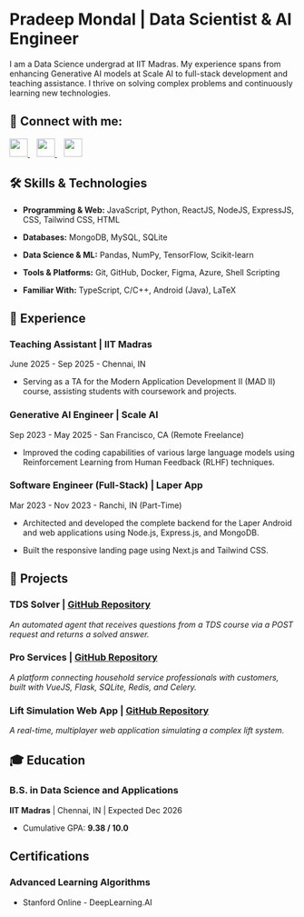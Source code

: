 # Pradeep Mondal | Data Scientist & AI Engineer

I am a Data Science undergrad at IIT Madras. My experience spans from enhancing Generative AI models at Scale AI to full-stack development and teaching assistance. I thrive on solving complex problems and continuously learning new technologies.

## 🔗 Connect with me:
<a href="https://www.linkedin.com/in/impradeepmondal" target="_blank">
<img src="https://raw.githubusercontent.com/danielcranney/readme-generator/main/public/icons/socials/linkedin.svg" width="32" height="32" />
</a>
&nbsp;&nbsp;
<a href="https://www.youtube.com/@PradeepMondal" target="_blank">
<img src="https://raw.githubusercontent.com/danielcranney/readme-generator/main/public/icons/socials/youtube.svg" width="32" height="32" />
</a>
&nbsp;&nbsp;
<a href="https://x.com/ppmtwts" target="_blank">
<img src="https://raw.githubusercontent.com/danielcranney/readme-generator/main/public/icons/socials/twitter.svg" width="32" height="32" />
</a>


## 🛠️ Skills & Technologies

* **Programming & Web:** JavaScript, Python, ReactJS, NodeJS, ExpressJS, CSS, Tailwind CSS, HTML

* **Databases:** MongoDB, MySQL, SQLite

* **Data Science & ML:** Pandas, NumPy, TensorFlow, Scikit-learn

* **Tools & Platforms:** Git, GitHub, Docker, Figma, Azure, Shell Scripting

* **Familiar With:** TypeScript, C/C++, Android (Java), LaTeX

## 💼 Experience

### **Teaching Assistant** | IIT Madras

June 2025 - Sep 2025 - Chennai, IN

* Serving as a TA for the Modern Application Development II (MAD II) course, assisting students with coursework and projects.

### **Generative AI Engineer** | Scale AI

Sep 2023 - May 2025 - San Francisco, CA (Remote Freelance)

* Improved the coding capabilities of various large language models using Reinforcement Learning from Human Feedback (RLHF) techniques.

### **Software Engineer (Full-Stack)** | Laper App

Mar 2023 - Nov 2023 - Ranchi, IN (Part-Time)

* Architected and developed the complete backend for the Laper Android and web applications using Node.js, Express.js, and MongoDB.

* Built the responsive landing page using Next.js and Tailwind CSS.

## 🚀 Projects

### **TDS Solver** | [GitHub Repository](https://github.com/pradeepmondal/tds-solver)

*An automated agent that receives questions from a TDS course via a POST request and returns a solved answer.*

### **Pro Services** | [GitHub Repository](https://github.com/pradeepmondal/Pro-Services)

*A platform connecting household service professionals with customers, built with VueJS, Flask, SQLite, Redis, and Celery.*

### **Lift Simulation Web App** | [GitHub Repository](https://github.com/pradeepmondal/lift-simulation)

*A real-time, multiplayer web application simulating a complex lift system.*

## 🎓 Education

### **B.S. in Data Science and Applications**

**IIT Madras** | Chennai, IN | Expected Dec 2026

* Cumulative GPA: **9.38 / 10.0**

## Certifications

### **Advanced Learning Algorithms**

* Stanford Online - DeepLearning.AI
